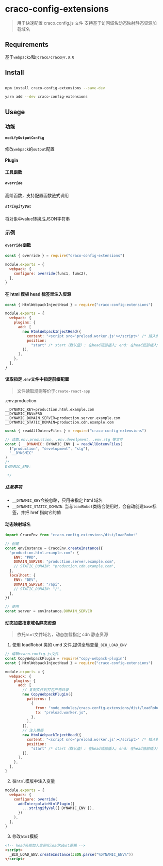 # craco-config-extensions

> 用于快速配置 craco.config.js 文件
> 支持基于访问域名动态映射静态资源加载域名

## Requirements

基于`webpack5`和`@craco/craco@7.0.0`

## Install

```bash

npm install craco-config-extensions --save-dev

```

```bash
yarn add --dev craco-config-extensions
```

## Usage

### 功能


#### `modifyOutputConfig`

修改`webpack`的`output`配置


#### Plugin


#### 工具函数

##### `override`

高阶函数，支持配置函数链式调用
##### `stringifyVal`

将对象中value转换成JSON字符串


### 示例

#### `override`函数

```js
const { override } = require("craco-config-extensions")

module.exports = {
  webpack: {
    configure: override(func1, func2),
  },
}
```

#### 在 html 模板 head 标签里注入资源

```js
const { HtmlWebpackInjectHead } = require("craco-config-extensions")

module.exports = {
  webpack: {
    plugins: {
      add: [
        new HtmlWebpackInjectHead({
          content: "<script src='preload.worker.js'></script>" /* 插入的内容 */,
          position:
            "start" /* start（默认值）: 在head顶部插入; end: 在head底部插入*/,
        }),
      ],
    },
  },
}
```

#### 读取指定`.env`文件中指定前缀配置

> 文件读取规则等价于`create-react-app`

.env.production

```
__DYNAMIC_KEY=production.html.example.com
__DYNAMIC_ENV=PRD
__DYNAMIC_DOMAIN_SERVER=production.server.example.com
__DYNAMIC_STATIC_DOMAIN=production.cdn.example.com

```

```js
const { readAllDotenvFiles } = require("craco-config-extensions")

// 读取.env.production, .env.develpment, .env.stg 等文件
const { __DYNAMIC: DYNAMIC_ENV } = readAllDotenvFiles(
  ["production", "development", "stg"],
  "__DYNSMIC"
)
/*
DYNAMIC_ENV:

 */
```

##### 注意事项

- `__DYNAMIC_KEY`会被忽略，只用来指定 html 域名
- `__DYNAMIC_STATIC_DOMAIN`: 当与`loadRobot`类结合使用时，会自动创建`base`标签，并把 href 指向它的值

#### 动态映射域名

```js
import CracoEnv from "craco-config-extensions/dist/loadRobot"

// 创建
const envInstance = CracoEnv.createInstance({
  "production.html.example.com": {
    ENV: "PRD",
    DOMAIN_SERVER: "production.server.example.com",
    // STATIC_DOMAIN: "production.cdn.example.com",
  },
  localhost: {
    ENV: "DEV",
    DOMAIN_SERVER: "/api",
    // STATIC_DOMAIN: "/",
  },
})

// 使用
const server = envInstance.DOMAIN_SERVER
```

#### 动态加载指定域名静态资源

> 依托`html`文件域名，动态加载指定 cdn 静态资源

1. 使用 loadRobot 类的 umd 文件,提供全局变量`_BIU_LOAD_ENV`

```js
// 编辑craco.config.js文件
const CopyWebpackPlugin = require("copy-webpack-plugin")
const { HtmlWebpackInjectHead } = require("craco-config-extensions")

module.exports = {
  webpack: {
    plugins: {
      add: [
        // 复制文件到打包产物目录
        new CopyWebpackPlugin({
          patterns: [
            {
              from: "node_modules/craco-config-extensions/dist/loadRobot/index.umd.js",
              to: "preload.worker.js",
            },
          ],
        }),
        // 注入模板
        new HtmlWebpackInjectHead({
          content: "<script src='preload.worker.js'></script>" /* 插入的内容 */,
          position:
            "start" /* start（默认值）: 在head顶部插入; end: 在head底部插入*/,
        }),
      ],
    },
  },
}
```

2. 往`html`模版中注入变量

```js
module.exports = {
  webpack: {
    configure: override(
      addInterpolateHtmlPlugin({
        ...stringifyVal({ DYNAMIC_ENV }),
      })
    ),
  },
}
```

3. 修改`html`模板

```html
<!-- head头部加入实例化loadRobot逻辑 -->
<script>
  _BIU_LOAD_ENV.createInstance(JSON.parse("%DYNAMIC_ENV%"))
</script>
```
